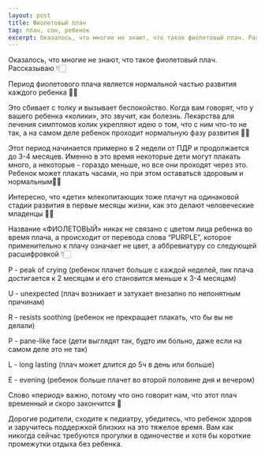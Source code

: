 ```yaml
---
layout: post
title: Фиолетовый плач
tag: плач, сон, ребенок
excerpt: Оказалось, что многие не знают, что такое фиолетовый плач. Рассказываю 👇🏻 Период фиолетового плача является нормальной частью развития каждого ребенка ☝🏻
---
```


Оказалось, что многие не знают, что такое фиолетовый плач. Рассказываю 👇🏻

Период фиолетового плача является нормальной частью развития каждого ребенка ☝🏻

Это сбивает с толку и вызывает беспокойство. Когда вам говорят, что у вашего ребенка «колики», это звучит, как болезнь. Лекарства для лечения симптомов колик укрепляют идею о том, что с ним что-то не так, а на самом деле ребенок проходит нормальную фазу развития 👌🏻

Этот период начинается примерно в 2 недели от ПДР и продолжается до 3-4 месяцев. Именно в это время некоторые дети могут плакать много, а некоторые - гораздо меньше, но все они проходят через это. Ребенок может плакать часами, но при этом оставаться здоровым и нормальным👍🏻

Интересно, что «дети» млекопитающих тоже плачут на одинаковой стадии развития в первые месяцы жизни, как это делают человеческие младенцы ☝🏻

Название «ФИОЛЕТОВЫЙ» никак не связано с цветом лица ребенка во время плача, а происходит от перевода слова “PURPLE”, которое применительно к плачу означает не цвет, а аббревиатуру со следующей расшифровкой 👇🏻

P - peak of crying (ребенок плачет больше с каждой неделей, пик плача достигается к 2 месяцам и его становится меньше к 3-4 месяцам)

U - unexpected (плач возникает и затухает внезапно по непонятным причинам)

R - resists soothing (ребенок не прекращает плакать, что бы вы не делали)

P - pane-like face (дети выглядят так, будто им больно, даже если на самом деле это не так)

L - long lasting (плач может длится до 5ч в день или больше)

E - evening (ребенок больше плачет во второй половине дня и вечером)

Слово «период» важно, потому что оно говорит нам, что этот плач временный и скоро закончится 🙂

Дорогие родители, сходите к педиатру, убедитесь, что ребенок здоров и заручитесь поддержкой близких на это тяжелое время. Вам как никогда сейчас требуются прогулки в одиночестве и хотя бы короткие промежутки отдыха без ребенка.